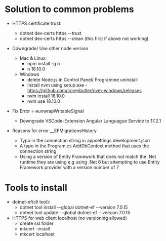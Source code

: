 # Solution to common problems

- HTTPS certificate trust:

  - dotnet dev-certs https --trust
  - dotnet dev-certs https --clean (this first if above not working)

- Downgrade/ Use other node version
  - Mac & Linux:
    - npm install -g n
    - n 18.10.0
  - Windows
    - delete Node.js in Control Panel/ Programme uninstall
    - Install nvm using setup.exe - https://github.com/coreybutler/nvm-windows/releases
    - nvm install 18.10.0
    - nvm use 18.10.0
- Fix Error = ɵunwrapWritableSignal
  - Downgrade VSCode-Extension Angular Languague Service to 17.2.1
- Reasons for error \_\_EFMigrationsHistory
  - Typo in the connection string in appsettings.development.json
  - A typo in the Program.cs AddDbContext method that uses the connection string
  - Using a version of Entity Framework that does not match the .Net runtime they are using e.g using .Net 6 but attempting to use Entity Framework provider with a version number of 7

# Tools to install

- dotnet-ef(cli tool):
  - dotnet tool install --global dotnet-ef --version 7.0.15
  - dotnet tool update --global dotnet-ef --version 7.0.15
- HTTPS for web client localhost (no versioning allowed)
  - create ssl folder
  - mkcert -install
  - mkcert localhost
